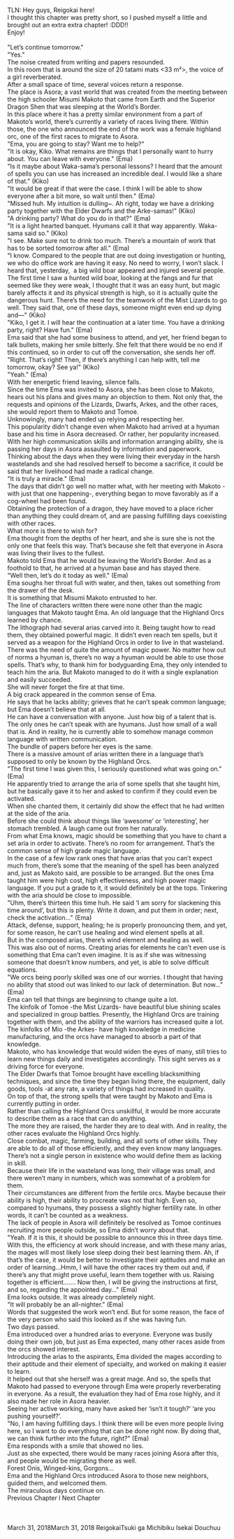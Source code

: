 <br/>
TLN: Hey guys, Reigokai here!<br/>
I thought this chapter was pretty short, so I pushed myself a little and brought out an extra extra chapter! :DDD!!<br/>
Enjoy!<br/>
<br/>
"Let’s continue tomorrow." <br/>
"Yes." <br/>
The noise created from writing and papers resounded.<br/>
In this room that is around the size of 20 tatami mats <33 m²>, the voice of a girl reverberated.<br/>
After a small space of time, several voices return a response.<br/>
The place is Asora; a vast world that was created from the meeting between the high schooler Misumi Makoto that came from Earth and the Superior Dragon Shen that was sleeping at the World’s Border.<br/>
In this place where it has a pretty similar environment from a part of Makoto’s world, there’s currently a variety of races living there. Within those, the one who announced the end of the work was a female highland orc, one of the first races to migrate to Asora. <br/>
"Ema, you are going to stay? Want me to help?" <br/>
"It is okay, Kiko. What remains are things that I personally want to hurry about. You can leave with everyone." (Ema)<br/>
"Is it maybe about Waka-sama’s personal lessons? I heard that the amount of spells you can use has increased an incredible deal. I would like a share of that." (Kiko)<br/>
"It would be great if that were the case. I think I will be able to show everyone after a bit more, so wait until then." (Ema)<br/>
"Missed huh. My intuition is dulling~. Ah right, today we have a drinking party together with the Elder Dwarfs and the Arke-samas!" (Kiko)<br/>
"A drinking party? What do you do in that?" (Ema)<br/>
"It is a light hearted banquet. Hyumans call it that way apparently. Waka-sama said so." (Kiko)<br/>
"I see. Make sure not to drink too much. There’s a mountain of work that has to be sorted tomorrow after all." (Ema)<br/>
"I know. Compared to the people that are out doing investigation or hunting, we who do office work are having it easy. No need to worry, I won’t slack. I heard that, yesterday,  a big wild boar appeared and injured several people. The first time I saw a hunted wild boar, looking at the fangs and fur that seemed like they were weak, I thought that it was an easy hunt, but magic barely affects it and its physical strength is high, so it is actually quite the dangerous hunt. There’s the need for the teamwork of the Mist Lizards to go well. They said that, one of these days, someone might even end up dying and—" (Kiko)<br/>
"Kiko, I get it. I will hear the continuation at a later time. You have a drinking party, right? Have fun." (Ema)<br/>
Ema said that she had some business to attend, and yet, her friend began to talk bullets, making her smile bitterly. She felt that there would be no end if this continued, so in order to cut off the conversation, she sends her off. <br/>
"Right. That’s right! Then, if there’s anything I can help with, tell me tomorrow, okay? See ya!" (Kiko)<br/>
"Yeah." (Ema)<br/>
With her energetic friend leaving, silence falls.<br/>
Since the time Ema was invited to Asora, she has been close to Makoto, hears out his plans and gives many an objection to them. Not only that, the requests and opinions of the Lizards, Dwarfs, Arkes, and the other races, she would report them to Makoto and Tomoe.<br/>
Unknowingly, many had ended up relying and respecting her. <br/>
This popularity didn’t change even when Makoto had arrived at a hyuman base and his time in Asora decreased. Or rather, her popularity increased.<br/>
With her high communication skills and information arranging ability, she is passing her days in Asora assaulted by information and paperwork. Thinking about the days when they were living their everyday in the harsh wastelands and she had resolved herself to become a sacrifice, it could be said that her livelihood had made a radical change.<br/>
"It is truly a miracle." (Ema)<br/>
The days that didn’t go well no matter what, with her meeting with Makoto -with just that one happening-, everything began to move favorably as if a cog-wheel had been found. <br/>
Obtaining the protection of a dragon, they have moved to a place richer than anything they could dream of, and are passing fulfilling days coexisting with other races. <br/>
What more is there to wish for?<br/>
Ema thought from the depths of her heart, and she is sure she is not the only one that feels this way. That’s because she felt that everyone in Asora was living their lives to the fullest.<br/>
Makoto told Ema that he would be leaving the World’s Border. And as a foothold to that, he arrived at a hyuman base and has stayed there.<br/>
"Well then, let’s do it today as well." (Ema)<br/>
Ema soughs her throat full with water, and then, takes out something from the drawer of the desk.<br/>
It is something that Misumi Makoto entrusted to her.<br/>
The line of characters written there were none other than the magic languages that Makoto taught Ema. An old language that the Highland Orcs learned by chance.<br/>
The lithograph had several arias carved into it. Being taught how to read them, they obtained powerful magic. It didn’t even reach ten spells, but it served as a weapon for the Highland Orcs in order to live in that wasteland.<br/>
There was the need of quite the amount of magic power. No matter how out of norms a hyuman is, there’s no way a hyuman would be able to use those spells. That’s why, to thank him for bodyguarding Ema, they only intended to teach him the aria. But Makoto managed to do it with a single explanation and easily succeeded.<br/>
She will never forget the fire at that time. <br/>
A big crack appeared in the common sense of Ema.<br/>
He says that he lacks ability; grieves that he can’t speak common language; but Ema doesn’t believe that at all.<br/>
He can have a conversation with anyone. Just how big of a talent that is. The only ones he can’t speak with are hyumans. Just how small of a wall that is. And in reality, he is currently able to somehow manage common language with written communication.<br/>
The bundle of papers before her eyes is the same.<br/>
There is a massive amount of arias written there in a language that’s supposed to only be known by the Highland Orcs.<br/>
"The first time I was given this, I seriously questioned what was going on." (Ema)<br/>
He apparently tried to arrange the aria of some spells that she taught him, but he basically gave it to her and asked to confirm if they could even be activated.<br/>
When she chanted them, it certainly did show the effect that he had written at the side of the aria.<br/>
Before she could think about things like ‘awesome’ or ‘interesting’, her stomach trembled. A laugh came out from her naturally.<br/>
From what Ema knows, magic should be something that you have to chant a set aria in order to activate. There’s no room for arrangement. That’s the common sense of high grade magic language. <br/>
In the case of a few low rank ones that have arias that you can’t expect much from, there’s some that the meaning of the spell has been analyzed and, just as Makoto said, are possible to be arranged. But the ones Ema taught him were high cost, high effectiveness, and high power magic language. If you put a grade to it, it would definitely be at the tops. Tinkering with the aria should be close to impossible.<br/>
"Uhm, there’s thirteen this time huh. He said ‘I am sorry for slackening this time around’, but this is plenty. Write it down, and put them in order; next, check the activation…" (Ema)<br/>
Attack, defense, support, healing; he is properly pronouncing them, and yet, for some reason, he can’t use healing and wind element spells at all.<br/>
But in the composed arias, there’s wind element and healing as well. <br/>
This was also out of norms. Creating arias for elements he can’t even use is something that Ema can’t even imagine. It is as if she was witnessing someone that doesn’t know numbers, and yet, is able to solve difficult equations.<br/>
"We orcs being poorly skilled was one of our worries. I thought that having no ability that stood out was linked to our lack of determination. But now…" (Ema)<br/>
Ema can tell that things are beginning to change quite a lot.<br/>
The kinfolk of Tomoe -the Mist Lizards- have beautiful blue shining scales and specialized in group battles. Presently, the Highland Orcs are training together with them, and the ability of the warriors has increased quite a lot.<br/>
The kinfolks of Mio -the Arkes- have high knowledge in medicine manufacturing, and the orcs have managed to absorb a part of that knowledge. <br/>
Makoto, who has knowledge that would widen the eyes of many, still tries to learn new things daily and investigates accordingly. This sight serves as a driving force for everyone.<br/>
The Elder Dwarfs that Tomoe brought have excelling blacksmithing techniques, and since the time they began living there, the equipment, daily goods, tools -at any rate, a variety of things had increased in quality.<br/>
On top of that, the strong spells that were taught by Makoto and Ema is currently putting in order. <br/>
Rather than calling the Highland Orcs unskillful, it would be more accurate to describe them as a race that can do anything.<br/>
The more they are raised, the harder they are to deal with. And in reality, the other races evaluate the Highland Orcs highly. <br/>
Close combat, magic, farming, building, and all sorts of other skills. They are able to do all of those efficiently, and they even know many languages. There’s not a single person in existence who would define them as lacking in skill.<br/>
Because their life in the wasteland was long, their village was small, and there weren’t many in numbers, which was somewhat of a problem for them. <br/>
Their circumstances are different from the fertile orcs. Maybe because their ability is high, their ability to procreate was not that high. Even so, compared to hyumans, they possess a slightly higher fertility rate. In other words, it can’t be counted as a weakness.<br/>
The lack of people in Asora will definitely be resolved as Tomoe continues recruiting more people outside, so Ema didn’t worry about that.<br/>
"Yeah. If it is this, it should be possible to announce this in three days time. With this, the efficiency at work should increase, and with these many arias, the mages will most likely lose sleep doing their best learning them. Ah, if that’s the case, it would be better to investigate their aptitudes and make an order of learning…Hmm, I will have the other races try them out and, if there’s any that might prove useful, learn them together with us. Raising together is efficient……. Now then, I will be giving the instructions at first, and so, regarding the appointed day…" (Ema)<br/>
Ema looks outside. It was already completely night.<br/>
"It will probably be an all-nighter." (Ema)<br/>
Words that suggested the work won’t end. But for some reason, the face of the very person who said this looked as if she was having fun.<br/>
Two days passed.<br/>
Ema introduced over a hundred arias to everyone. Everyone was busily doing their own job, but just as Ema expected, many other races aside from the orcs showed interest.<br/>
Introducing the arias to the aspirants, Ema divided the mages according to their aptitude and their element of specialty, and worked on making it easier to learn.<br/>
It helped out that she herself was a great mage. And so, the spells that Makoto had passed to everyone through Ema were properly reverberating in everyone. As a result, the evaluation they had of Ema rose highly, and it also made her role in Asora heavier.<br/>
Seeing her active working, many have asked her ‘isn’t it tough?’ ‘are you pushing yourself?’. <br/>
"No, I am having fulfilling days. I think there will be even more people living here, so I want to do everything that can be done right now. By doing that, we can think further into the future, right?" (Ema)<br/>
Ema responds with a smile that showed no lies.<br/>
Just as she expected, there would be many races joining Asora after this, and people would be migrating there as well.<br/>
Forest Onis, Winged-kins, Gorgons…<br/>
Ema and the Highland Orcs introduced Asora to those new neighbors, guided them, and welcomed them.<br/>
The miraculous days continue on.<br/>
Previous Chapter l Next Chapter<br/>
<br/>
<br/>
<br/>
March 31, 2018March 31, 2018 ReigokaiTsuki ga Michibiku Isekai Douchuu <br/>
<br/>
<br/>
